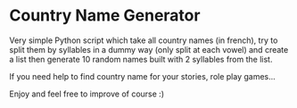 # Country Name Generator

Very simple Python script which take all country names (in french), try to split them by syllables in a dummy way (only split at each vowel) and create a list then generate 10 random names built with 2 syllables from the list.

If you need help to find country name for your stories, role play games...

Enjoy and feel free to improve of course :)
